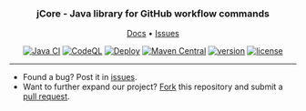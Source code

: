 <div align="center">
    <h3 align="center">jCore - Java library for GitHub workflow commands</h3>
    <p align="center">
        <a href="https://jCore.katsute.dev/">Docs</a>
        •
        <a href="https://github.com/Katsute/jCore/issues">Issues</a>
    </p>
</div>

<div align="center">
    <a href="https://github.com/Katsute/jCore/actions/workflows/java_ci.yml"><img alt="Java CI" src="https://github.com/Katsute/jCore/workflows/Java%20CI/badge.svg"></a>
    <a href="https://github.com/Katsute/jCore/actions/workflows/codeql.yml"><img alt="CodeQL" src="https://github.com/Katsute/jCore/actions/workflows/codeql.yml/badge.svg"></a>
    <a href="https://github.com/Katsute/jCore/actions/workflows/release.yml"><img alt="Deploy" src="https://github.com/Katsute/jCore/workflows/Deploy/badge.svg"></a>
    <a href="https://mvnrepository.com/artifact/com.kttdevelopment/jCore"><img alt="Maven Central" src="https://img.shields.io/maven-central/v/com.kttdevelopment/jCore"></a>
    <a href="https://github.com/Katsute/jCore/releases"><img alt="version" src="https://img.shields.io/github/v/release/Katsute/jCore"></a>
    <a href="https://github.com/Katsute/jCore/blob/main/LICENSE"><img alt="license" src="https://img.shields.io/github/license/Katsute/jCore"></a>
</div>

<hr>

- Found a bug? Post it in [issues](https://github.com/Katsute/jCore/issues).
- Want to further expand our project? [Fork](https://github.com/Katsute/jCore/fork) this repository and submit a [pull request](https://github.com/Katsute/jCore/pulls).
